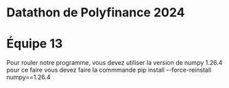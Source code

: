 # Datathon de Polyfinance 2024
# Équipe 13

Pour rouler notre programme, vous devez utiliser la version de numpy 1.26.4 pour ce faire vous devez faire la commmande pip install --force-reinstall numpy==1.26.4